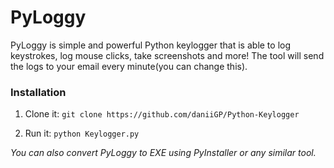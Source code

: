 # PyLoggy
PyLoggy is simple and powerful Python keylogger that is able to log keystrokes, log mouse clicks, take screenshots and more! The tool will send the logs to your email every minute(you can change this).

### Installation
1. Clone it:
`git clone https://github.com/daniiGP/Python-Keylogger`

2. Run it:
`python Keylogger.py`


*You can also convert PyLoggy to EXE using PyInstaller or any similar tool.*
